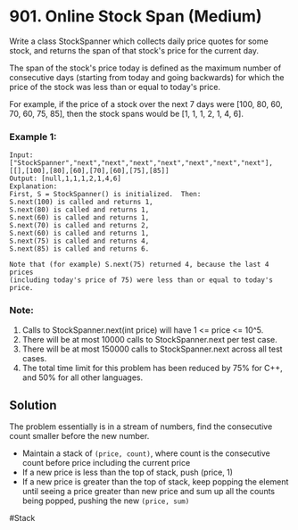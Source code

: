 # 901. Online Stock Span (Medium)

Write a class StockSpanner which collects daily price quotes for some stock, and returns the span of that stock's price for the current day.

The span of the stock's price today is defined as the maximum number of consecutive days (starting from today and going backwards) for which the price of the stock was less than or equal to today's price.

For example, if the price of a stock over the next 7 days were [100, 80, 60, 70, 60, 75, 85], then the stock spans would be [1, 1, 1, 2, 1, 4, 6].

### Example 1:
```
Input: ["StockSpanner","next","next","next","next","next","next","next"], [[],[100],[80],[60],[70],[60],[75],[85]]
Output: [null,1,1,1,2,1,4,6]
Explanation: 
First, S = StockSpanner() is initialized.  Then:
S.next(100) is called and returns 1,
S.next(80) is called and returns 1,
S.next(60) is called and returns 1,
S.next(70) is called and returns 2,
S.next(60) is called and returns 1,
S.next(75) is called and returns 4,
S.next(85) is called and returns 6.

Note that (for example) S.next(75) returned 4, because the last 4 prices
(including today's price of 75) were less than or equal to today's price.
```

### Note:
1. Calls to StockSpanner.next(int price) will have 1 <= price <= 10^5.
2. There will be at most 10000 calls to StockSpanner.next per test case.
3. There will be at most 150000 calls to StockSpanner.next across all test cases.
4. The total time limit for this problem has been reduced by 75% for C++, and 50% for all other languages.

## Solution
The problem essentially is in a stream of numbers, find the consecutive count smaller before the new number.
- Maintain a stack of `(price, count)`, where count is the consecutive count before price including the current price
- If a new price is less than the top of stack, push (price, 1)
- If a new price is greater than the top of stack, keep popping the element until seeing a price greater than new price and sum up all the counts being popped, pushing the new `(price, sum)`

#Stack
